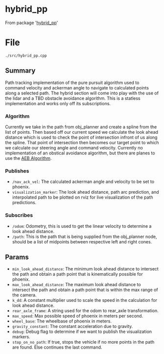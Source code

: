 # hybrid_pp

From package '[hybrid_pp](https://github.com/ISC-Project-Phoenix/hybrid_pp)'

# File

`./src/hybrid_pp.cpp`

## Summary

Path tracking implementation of the pure pursuit algorithm used to command velocity and ackerman angle to navigate to
calculated points along a selected path. The hybrid section
will come into play with the use of the lidar and a TBD obstacle avoidance algorithm. This is a statless implementation
and works
only off its subscriptions.

### Algorithm

Currently we take in the path from obj_planner and create a spline from the list of points. Then based off our current
speed we calculate the look ahead distance which is used to check the point of intersection infront of us along the
spline. That point of intersection then becomes our target point to which we calculate our steering angle and command
velocity. Currently no implementation of an obstical avoidance algorithm, but there are planes to use
the [AEB Algorithm](../embed/AEB.md).

### Publishes

- `/nav_ack_vel`:  The calculated ackerman angle and velocity to be set to phoenix.
- `visualization_marker`: The look ahead distance, path arc prediction, and interpolated path to be plotted on rviz for
  live visualization of the path predictions.

### Subscribes

- `/odom`: Odometry, this is used to get the linear velocity to determine a look ahead distance.
- `/path`: This is the path that is being supplied from the obj_planner node, should be a list of midpoints between
  respective left and right cones.

## Params

- `min_look_ahead_distance`: The minimum look ahead distance to intersect the path and obtain a path point that is
  kinematically possible for phoenix.
- `max_look_ahead_distance`: The maximum look ahead distance to intersect the path and obtain a path point that is
  within the max range of the camera.
- `k_dd`: A constant multiplier used to scale the speed in the calculation for look ahead distance.
- `rear_axle_frame`: A string used for the odom to rear_axle transformation.
- `max_speed`:  Max possible speed of phoenix in meters per second.
- `wheel_base`: The wheelbase of phoenix in meters.
- `gravity_constant`: The constant acceleration due to gravity.
- `debug`: Debug flag to determine if we want to publish the visualization markers.
- `stop_on_no_path`: If true, stops the vehicle if no more points in the path are found. Else continues the last
  command.